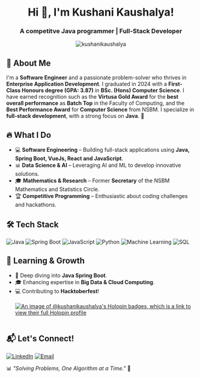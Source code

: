 <h1 align="center"> Hi 👋, I'm Kushani Kaushalya! </h1>
<h3 align="center">A competitve Java programmer | Full-Stack Developer</h3>

<p align="center"><img src="https://komarev.com/ghpvc/?username=kushanikaushalya&label=Profile%20views&color=0e75b6&style=flat" alt="kushanikaushalya" /></p>

## 🚀 About Me  
I'm a **Software Engineer** and a passionate problem-solver who thrives in **Enterprise Application Development**. I graduated in 2024 with a **First-Class Honours degree (GPA: 3.87)** in **BSc. (Hons) Computer Science**. I have earned recognition such as the **Virtusa Gold Award** for the **best overall performance** as **Batch Top** in the Faculty of Computing, and the **Best Performance Award** for **Computer Science** from NSBM. I specialize in **full-stack development**, with a strong focus on **Java**. 🚀

## 🔥 What I Do  
- 💻 **Software Engineering** – Building full-stack applications using **Java, Spring Boot, VueJs, React and JavaScript**.  
- 📊 **Data Science & AI** – Leveraging AI and ML to develop innovative solutions.  
- 🎓 **Mathematics & Research** – Former **Secretary** of the NSBM Mathematics and Statistics Circle.  
- 🏆 **Competitive Programming** – Enthusiastic about coding challenges and hackathons.  

## 🛠 Tech Stack
![Java](https://img.shields.io/badge/Java-ED8B00?style=for-the-badge&logo=openjdk&logoColor=black)
![Spring Boot](https://img.shields.io/badge/Spring%20Boot-6DB33F?style=for-the-badge&logo=spring-boot&logoColor=white)
![JavaScript](https://img.shields.io/badge/JavaScript-F7DF1E?style=for-the-badge&logo=javascript&logoColor=black)
![Python](https://img.shields.io/badge/Python-3776AB?style=for-the-badge&logo=python&logoColor=white)
![Machine Learning](https://img.shields.io/badge/Machine%20Learning-%23FF6F00.svg?style=for-the-badge&logo=TensorFlow&logoColor=white)
![SQL](https://img.shields.io/badge/SQL-4479A1?style=for-the-badge&logo=postgresql&logoColor=white)

## 🌱 Learning & Growth
- 📖 Deep diving into **Java Spring Boot**.
- 🎓 Enhancing expertise in **Big Data & Cloud Computing**.
- 💻 Contributing to **Hacktoberfest**!
<br><br>
[![An image of @kushanikaushalya's Holopin badges, which is a link to view their full Holopin profile](https://holopin.me/kushanikaushalya)](https://holopin.io/@kushanikaushalya)
<br><br>

## 📬 Let's Connect!
[![LinkedIn](https://img.shields.io/badge/LinkedIn-0A66C2?style=for-the-badge&logo=linkedin&logoColor=white)](https://www.linkedin.com/in/kushani-kaushalya-837bb9194/)
[![Email](https://img.shields.io/badge/Email-grey?style=for-the-badge&logo=gmail)](mailto:kushanikaushalya456@gmail.com)

📊 *"Solving Problems, One Algorithm at a Time."* 🚀
